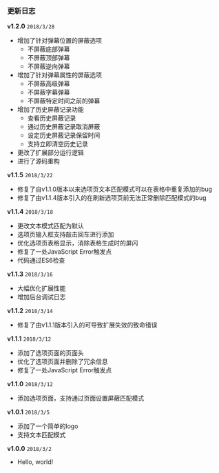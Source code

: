 ### 更新日志

**v1.2.0**					`2018/3/28`

- 增加了针对弹幕位置的屏蔽选项
  - 不屏蔽底部弹幕
  - 不屏蔽顶部弹幕
  - 不屏蔽逆向弹幕
- 增加了针对弹幕属性的屏蔽选项
  - 不屏蔽高级弹幕
  - 不屏蔽字幕弹幕
  - 不屏蔽特定时间之前的弹幕
- 增加了历史屏蔽记录功能
  - 查看历史屏蔽记录
  - 通过历史屏蔽记录取消屏蔽
  - 设定历史屏蔽记录保留时间
  - 支持立即清空历史记录
- 更改了扩展部分运行逻辑
- 进行了源码重构

**v1.1.5**					`2018/3/22`

- 修复了自v1.1.0版本以来选项页文本匹配模式可以在表格中重复添加的bug
- 修复了由v1.1.4版本引入的在刷新选项页前无法正常删除匹配模式的bug

**v1.1.4**					`2018/3/18`

- 更改文本模式匹配为默认
- 选项页输入框支持敲击回车进行添加
- 优化选项页表格显示，消除表格生成时的屏闪
- 修复了一处JavaScript Error触发点
- 代码通过ES6检查

**v1.1.3**					`2018/3/16`

- 大幅优化扩展性能
- 增加后台调试日志

**v1.1.2**					`2018/3/14`

- 修复了由v1.1.1版本引入的可导致扩展失效的致命错误

**v1.1.1**					`2018/3/12`

- 添加了选项页面的页面头
- 优化了选项页面并删除了冗余信息
- 修复了一处JavaScript Error触发点

**v1.1.0**					`2018/3/12`

- 添加选项页面，支持通过页面设置屏蔽匹配模式

**v1.0.1**					`2018/3/5`

- 添加了一个简单的logo
- 支持文本匹配模式

**v1.0.0**					`2018/3/2`

- Hello, world!

